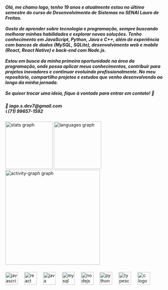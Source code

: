 <h5 align="left">Olá, me chamo Iago, tenho 19 anos e atualmente estou no último semestre do curso de Desenvolvimento de Sistemas no SENAI Lauro de Freitas.<br><br>Gosto de aprender sobre tecnologia e programação, sempre buscando melhorar minhas habilidades e explorar novas soluções. Tenho conhecimento em JavaScript, Python, Java e C++, além de experiência com bancos de dados (MySQL, SQLite), desenvolvimento web e mobile (React, React Native) e back-end com Node.js.<br><br>Estou em busca da minha primeira oportunidade na área da programação, onde possa aplicar meus conhecimentos, contribuir para projetos inovadores e continuar evoluindo profissionalmente. No meu repositório, compartilho projetos e estudos que venho desenvolvendo ao longo da minha jornada.<br><br>Se quiser trocar uma ideia, fique à vontade para entrar em contato! 🚀</h5>

###

<h5 align="left">📧 iago.s.dev7@gmail.com<br>📞 (71) 99657-1592</h5>

###

<div align="left">
  <img src="https://github-readme-stats.vercel.app/api?username=Isantos777&hide_title=false&hide_rank=false&show_icons=true&include_all_commits=true&count_private=true&disable_animations=false&theme=aura&locale=en&hide_border=false&order=1" height="150" alt="stats graph"  />
  <img src="https://github-readme-stats.vercel.app/api/top-langs?username=Isantos777&locale=en&hide_title=false&layout=compact&card_width=320&langs_count=5&theme=aura&hide_border=false&order=2" height="150" alt="languages graph"  />
  <img src="https://github-readme-activity-graph.vercel.app/graph?username=Isantos777&radius=16&theme=redical&area=true&order=5" height="300" alt="activity-graph graph"  />
</div>

###

<div align="left">
  <img src="https://cdn.jsdelivr.net/gh/devicons/devicon/icons/javascript/javascript-original.svg" height="40" alt="javascript logo"  />
  <img width="12" />
  <img src="https://cdn.jsdelivr.net/gh/devicons/devicon/icons/react/react-original.svg" height="40" alt="react logo"  />
  <img width="12" />
  <img src="https://cdn.jsdelivr.net/gh/devicons/devicon/icons/java/java-original.svg" height="40" alt="java logo"  />
  <img width="12" />
  <img src="https://cdn.jsdelivr.net/gh/devicons/devicon/icons/mysql/mysql-original.svg" height="40" alt="mysql logo"  />
  <img width="12" />
  <img src="https://cdn.jsdelivr.net/gh/devicons/devicon/icons/nodejs/nodejs-original.svg" height="40" alt="nodejs logo"  />
  <img width="12" />
  <img src="https://cdn.jsdelivr.net/gh/devicons/devicon/icons/python/python-original.svg" height="40" alt="python logo"  />
  <img width="12" />
  <img src="https://cdn.jsdelivr.net/gh/devicons/devicon/icons/typescript/typescript-original.svg" height="40" alt="typescript logo"  />
  <img width="12" />
  <img src="https://cdn.jsdelivr.net/gh/devicons/devicon/icons/c/c-original.svg" height="40" alt="c logo"  />
</div>

###

